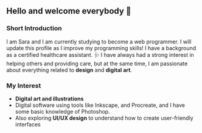 ## Hello and welcome everybody 👋
### Short Introduction
I am Sara and I am currently studying to become a web programmer. I will update this profile as I improve my programming skills!
I have a background as a certified healthcare assistant. 🩺 I have always had a strong interest in helping others and providing care, but at the same time, I am passionate about everything related to **design** and **digital art**.

### My Interest
- **Digital art and illustrations** 
- Digital software using tools like Inkscape, and Procreate, and I have some basic knowledge of Photoshop.
- Also exploring **UI/UX design** to understand how to create user-friendly interfaces 
